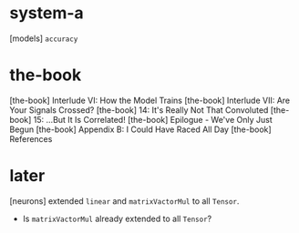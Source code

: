 # system-a

[models] `accuracy`

# the-book

[the-book] Interlude VI: How the Model Trains
[the-book] Interlude VII: Are Your Signals Crossed?
[the-book] 14: It's Really Not That Convoluted
[the-book] 15: …But It Is Correlated!
[the-book] Epilogue - We've Only Just Begun
[the-book] Appendix B: I Could Have Raced All Day
[the-book] References

# later

[neurons] extended `linear` and `matrixVactorMul` to all `Tensor`.

- Is `matrixVactorMul` already extended to all `Tensor`?
